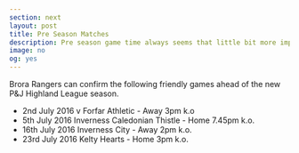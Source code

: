 ```yaml
---
section: next
layout: post
title: Pre Season Matches
description: Pre season game time always seems that little bit more important when a new management team takes the helm.
image: no
og: yes
---
```

Brora Rangers can confirm the following friendly games ahead of the new P&J Highland League season.

- 2nd July 2016 v Forfar Athletic - Away 3pm k.o
- 5th July 2016 Inverness Caledonian Thistle - Home  7.45pm k.o.
- 16th July 2016 Inverness City - Away 2pm k.o.
- 23rd July 2016 Kelty Hearts - Home 3pm k.o.